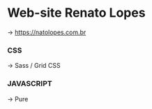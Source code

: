 # Web-site Renato Lopes
-> https://natolopes.com.br

### CSS
-> Sass / Grid CSS

### JAVASCRIPT
-> Pure 